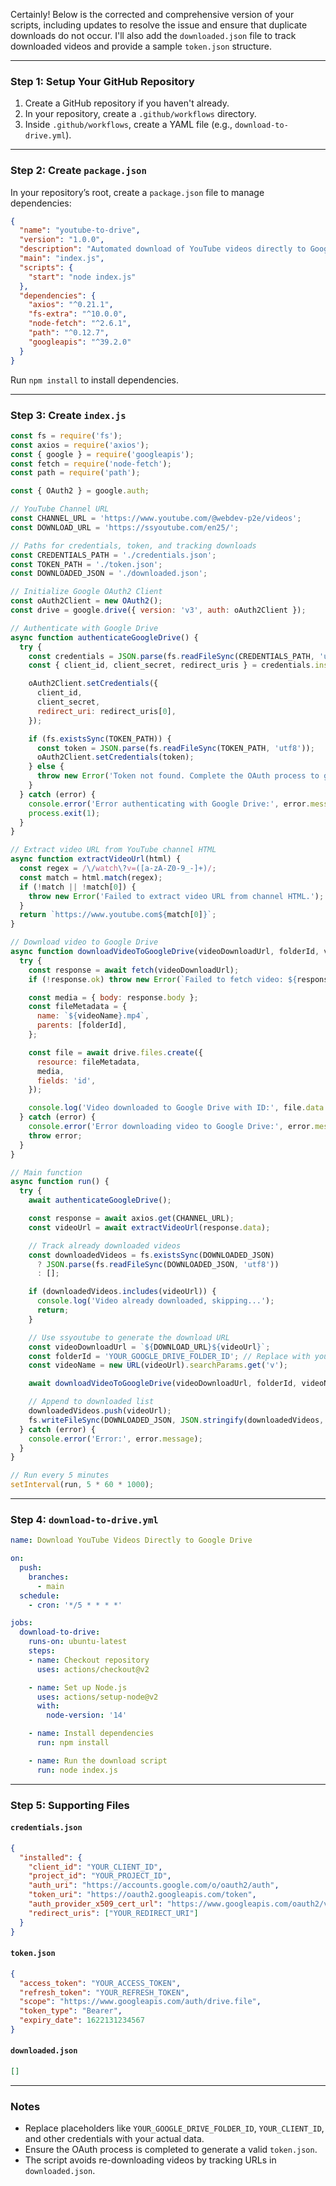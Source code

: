 Certainly! Below is the corrected and comprehensive version of your scripts, including updates to resolve the issue and ensure that duplicate downloads do not occur. I'll also add the `downloaded.json` file to track downloaded videos and provide a sample `token.json` structure.

---

### **Step 1: Setup Your GitHub Repository**

1. Create a GitHub repository if you haven't already.
2. In your repository, create a `.github/workflows` directory.
3. Inside `.github/workflows`, create a YAML file (e.g., `download-to-drive.yml`).

---

### **Step 2: Create `package.json`**

In your repository’s root, create a `package.json` file to manage dependencies:

```json
{
  "name": "youtube-to-drive",
  "version": "1.0.0",
  "description": "Automated download of YouTube videos directly to Google Drive",
  "main": "index.js",
  "scripts": {
    "start": "node index.js"
  },
  "dependencies": {
    "axios": "^0.21.1",
    "fs-extra": "^10.0.0",
    "node-fetch": "^2.6.1",
    "path": "^0.12.7",
    "googleapis": "^39.2.0"
  }
}
```

Run `npm install` to install dependencies.

---

### **Step 3: Create `index.js`**

```javascript
const fs = require('fs');
const axios = require('axios');
const { google } = require('googleapis');
const fetch = require('node-fetch');
const path = require('path');

const { OAuth2 } = google.auth;

// YouTube Channel URL
const CHANNEL_URL = 'https://www.youtube.com/@webdev-p2e/videos';
const DOWNLOAD_URL = 'https://ssyoutube.com/en25/';

// Paths for credentials, token, and tracking downloads
const CREDENTIALS_PATH = './credentials.json';
const TOKEN_PATH = './token.json';
const DOWNLOADED_JSON = './downloaded.json';

// Initialize Google OAuth2 Client
const oAuth2Client = new OAuth2();
const drive = google.drive({ version: 'v3', auth: oAuth2Client });

// Authenticate with Google Drive
async function authenticateGoogleDrive() {
  try {
    const credentials = JSON.parse(fs.readFileSync(CREDENTIALS_PATH, 'utf8'));
    const { client_id, client_secret, redirect_uris } = credentials.installed || credentials.web;

    oAuth2Client.setCredentials({
      client_id,
      client_secret,
      redirect_uri: redirect_uris[0],
    });

    if (fs.existsSync(TOKEN_PATH)) {
      const token = JSON.parse(fs.readFileSync(TOKEN_PATH, 'utf8'));
      oAuth2Client.setCredentials(token);
    } else {
      throw new Error('Token not found. Complete the OAuth process to generate one.');
    }
  } catch (error) {
    console.error('Error authenticating with Google Drive:', error.message);
    process.exit(1);
  }
}

// Extract video URL from YouTube channel HTML
async function extractVideoUrl(html) {
  const regex = /\/watch\?v=([a-zA-Z0-9_-]+)/;
  const match = html.match(regex);
  if (!match || !match[0]) {
    throw new Error('Failed to extract video URL from channel HTML.');
  }
  return `https://www.youtube.com${match[0]}`;
}

// Download video to Google Drive
async function downloadVideoToGoogleDrive(videoDownloadUrl, folderId, videoName) {
  try {
    const response = await fetch(videoDownloadUrl);
    if (!response.ok) throw new Error(`Failed to fetch video: ${response.statusText}`);

    const media = { body: response.body };
    const fileMetadata = {
      name: `${videoName}.mp4`,
      parents: [folderId],
    };

    const file = await drive.files.create({
      resource: fileMetadata,
      media,
      fields: 'id',
    });

    console.log('Video downloaded to Google Drive with ID:', file.data.id);
  } catch (error) {
    console.error('Error downloading video to Google Drive:', error.message);
    throw error;
  }
}

// Main function
async function run() {
  try {
    await authenticateGoogleDrive();

    const response = await axios.get(CHANNEL_URL);
    const videoUrl = await extractVideoUrl(response.data);

    // Track already downloaded videos
    const downloadedVideos = fs.existsSync(DOWNLOADED_JSON)
      ? JSON.parse(fs.readFileSync(DOWNLOADED_JSON, 'utf8'))
      : [];

    if (downloadedVideos.includes(videoUrl)) {
      console.log('Video already downloaded, skipping...');
      return;
    }

    // Use ssyoutube to generate the download URL
    const videoDownloadUrl = `${DOWNLOAD_URL}${videoUrl}`;
    const folderId = 'YOUR_GOOGLE_DRIVE_FOLDER_ID'; // Replace with your folder ID
    const videoName = new URL(videoUrl).searchParams.get('v');

    await downloadVideoToGoogleDrive(videoDownloadUrl, folderId, videoName);

    // Append to downloaded list
    downloadedVideos.push(videoUrl);
    fs.writeFileSync(DOWNLOADED_JSON, JSON.stringify(downloadedVideos, null, 2));
  } catch (error) {
    console.error('Error:', error.message);
  }
}

// Run every 5 minutes
setInterval(run, 5 * 60 * 1000);
```

---

### **Step 4: `download-to-drive.yml`**

```yaml
name: Download YouTube Videos Directly to Google Drive

on:
  push:
    branches:
      - main
  schedule:
    - cron: '*/5 * * * *'

jobs:
  download-to-drive:
    runs-on: ubuntu-latest
    steps:
    - name: Checkout repository
      uses: actions/checkout@v2

    - name: Set up Node.js
      uses: actions/setup-node@v2
      with:
        node-version: '14'

    - name: Install dependencies
      run: npm install

    - name: Run the download script
      run: node index.js
```

---

### **Step 5: Supporting Files**

#### `credentials.json`
```json
{
  "installed": {
    "client_id": "YOUR_CLIENT_ID",
    "project_id": "YOUR_PROJECT_ID",
    "auth_uri": "https://accounts.google.com/o/oauth2/auth",
    "token_uri": "https://oauth2.googleapis.com/token",
    "auth_provider_x509_cert_url": "https://www.googleapis.com/oauth2/v1/certs",
    "redirect_uris": ["YOUR_REDIRECT_URI"]
  }
}
```

#### `token.json`
```json
{
  "access_token": "YOUR_ACCESS_TOKEN",
  "refresh_token": "YOUR_REFRESH_TOKEN",
  "scope": "https://www.googleapis.com/auth/drive.file",
  "token_type": "Bearer",
  "expiry_date": 1622131234567
}
```

#### `downloaded.json`
```json
[]
```

---

### **Notes**
- Replace placeholders like `YOUR_GOOGLE_DRIVE_FOLDER_ID`, `YOUR_CLIENT_ID`, and other credentials with your actual data.
- Ensure the OAuth process is completed to generate a valid `token.json`.
- The script avoids re-downloading videos by tracking URLs in `downloaded.json`.
